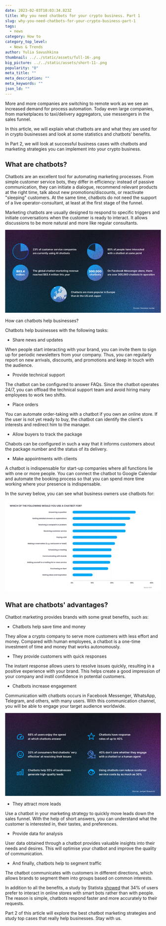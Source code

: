 ```yaml
---
date: 2023-02-03T10:03:34.823Z
title: Why you need chatbots for your crypto business. Part 1
slug: why-you-need-chatbots-for-your-crypto-business-part-1
tags:
  - news
category: How to
category_top_level:
  - News & Trends
author: Yulia Savushkina
thumbnail: ../../static/assets/full-16-.png
big_picture: ../../static/assets/short-11-.png
popularity: "0"
meta_title: ""
meta_description: ""
meta_keywords: ""
json_ld: ""
---
```

More and more companies are switching to remote work as we see an increased demand for process automation. Today even large companies, from marketplaces to taxi/delivery aggregators, use messengers in the sales funnel. 

In this article, we will explain what chatbots are and what they are used for in crypto businesses and look at some statistics and chatbots' benefits. 

In Part 2, we will look at successful business cases with chatbots and marketing strategies you can implement into your crypto business. 

## What are chatbots?

Chatbots are an excellent tool for automating marketing processes. From simple customer service bots, they differ in efficiency: instead of passive communication, they can initiate a dialogue, recommend relevant products at the right time, talk about new promotions/discounts, or reactivate "sleeping" customers. At the same time, chatbots do not need the support of a live operator-consultant, at least at the first stage of the funnel.

Marketing chatbots are usually designed to respond to specific triggers and initiate conversations when the customer is ready to interact. It allows discussions to be more natural and more like regular consultants.

![](../../static/assets/1-1-.png)

How can chatbots help businesses?

Chatbots help businesses with the following tasks: 

* Share news and updates

When people start interacting with your brand, you can invite them to sign up for periodic newsletters from your company. Thus, you can regularly report on new arrivals, discounts, and promotions and keep in touch with the audience.

* Provide technical support

The chatbot can be configured to answer FAQs. Since the chatbot operates 24/7, you can offload the technical support team and avoid hiring many employees to work two shifts.

* Place orders

You can automate order-taking with a chatbot if you own an online store. If the user is not yet ready to buy, the chatbot can identify the client's interests and redirect him to the manager.

* Allow buyers to track the package

Chabots can be configured in such a way that it informs customers about the package number and the status of its delivery.

* Make appointments with clients

A chatbot is indispensable for start-up companies where all functions lie with one or more people. You can connect the chatbot to Google Calendar and automate the booking process so that you can spend more time working where your presence is indispensable.

In the survey below, you can see what business owners use chatbots for:

![](../../static/assets/3-1-.png)

## What are chatbots' advantages?

Chatbot marketing provides brands with some great benefits, such as:

* Chatbots help save time and money

They allow a crypto company to serve more customers with less effort and money. Compared with human employees, a chatbot is a one-time investment of time and money that works autonomously.

* They provide customers with quick responses

The instant response allows users to resolve issues quickly, resulting in a positive experience with your brand. This helps create a good impression of your company and instil confidence in potential customers.

* Chatbots increase engagement

Communication with chatbots occurs in Facebook Messenger, WhatsApp, Telegram, and others, with many users. With this communication channel, you will be able to engage your target audience worldwide.

![](../../static/assets/2-1-.png)

* They attract more leads

Use a chatbot in your marketing strategy to quickly move leads down the sales funnel. With the help of short answers, you can understand what the customer is interested in, their tastes, and preferences.

* Provide data for analysis

User data obtained through a chatbot provides valuable insights into their needs and desires. This will optimise your chatbot and improve the quality of communication.

* And finally, chatbots help to segment traffic

The chatbot communicates with customers in different directions, which allows brands to segment them into groups based on common interests.

In addition to all the benefits, a study by Statista [showed](https://www.statista.com/statistics/717098/worldwide-customer-chatbot-acceptance-by-industry/) that 34% of users prefer to interact in online stores with smart bots rather than with people. The reason is simple, chatbots respond faster and more accurately to their requests. 

Part 2 of this article will explore the best chatbot marketing strategies and study top cases that really help businesses. Stay with us.